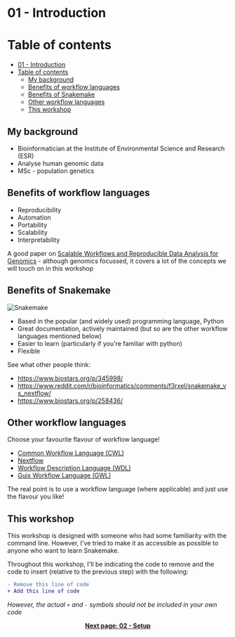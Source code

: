 # 01 - Introduction

# Table of contents

- [01 - Introduction](#01---introduction)
- [Table of contents](#table-of-contents)
  - [My background](#my-background)
  - [Benefits of workflow languages](#benefits-of-workflow-languages)
  - [Benefits of Snakemake](#benefits-of-snakemake)
  - [Other workflow languages](#other-workflow-languages)
  - [This workshop](#this-workshop)

## My background

- Bioinformatician at the Institute of Environmental Science and Research (ESR)
- Analyse human genomic data
- MSc - population genetics

## Benefits of workflow languages

- Reproducibility
- Automation
- Portability
- Scalability
- Interpretability

A good paper on [Scalable Workflows and Reproducible Data Analysis for Genomics](https://link.springer.com/protocol/10.1007/978-1-4939-9074-0_24) - although genomics focussed, it covers a lot of the concepts we will touch on in this workshop
  
## Benefits of Snakemake

![Snakemake](https://avatars2.githubusercontent.com/u/33450111?s=400&v=4 "Snakemake")

- Based in the popular (and widely used) programming language, Python
- Great documentation, actively maintained (but so are the other workflow languages mentioned below)
- Easier to learn (particularly if you're familiar with python)
- Flexible

See what other people think:

- https://www.biostars.org/p/345998/
- https://www.reddit.com/r/bioinformatics/comments/f3rxel/snakemake_vs_nextflow/
- https://www.biostars.org/p/258436/

## Other workflow languages

Choose your favourite flavour of workflow language!

- [Common Workflow Language (CWL)](https://www.commonwl.org/)
- [Nextflow](https://www.nextflow.io/)
- [Workflow Description Language (WDL)](https://openwdl.org/)
- [Guix Workflow Language (GWL)](https://workflows.guix.info/)

The real point is to use a workflow language (where applicable) and just use the flavour you like!

## This workshop

This workshop is designed with someone who had some familiarity with the command line. However, I've tried to make it as accessible as possible to anyone who want to learn Snakemake.

Throughout this workshop, I'll be indicating the code to remove and the code to insert (relative to the previous step) with the following:

```diff
- Remove this line of code
+ Add this line of code
```

*However, the actual `+` and `-` symbols should not be included in your own code*

<p align="center"><b><a href="https://nesi.github.io/snakemake_workshop/workshop_material/02_setup.html">Next page: 02 - Setup</a>
